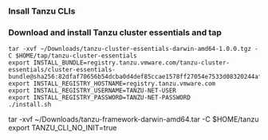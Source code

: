 ### Insall Tanzu CLIs

### Download and install Tanzu cluster essentials and tap

```
tar -xvf ~/Downloads/tanzu-cluster-essentials-darwin-amd64-1.0.0.tgz -C $HOME/tap/tanzu-cluster-essentials
export INSTALL_BUNDLE=registry.tanzu.vmware.com/tanzu-cluster-essentials/cluster-essentials-bundle@sha256:82dfaf70656b54dcba0d4def85ccae1578ff27054e7533d08320244af7fb0343
export INSTALL_REGISTRY_HOSTNAME=registry.tanzu.vmware.com
export INSTALL_REGISTRY_USERNAME=TANZU-NET-USER
export INSTALL_REGISTRY_PASSWORD=TANZU-NET-PASSWORD
./install.sh
```

tar -xvf ~/Downloads/tanzu-framework-darwin-amd64.tar -C $HOME/tanzu
export TANZU_CLI_NO_INIT=true
